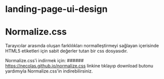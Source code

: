 # landing-page-ui-design

# Normalize.css 
Tarayıcılar arasında oluşan farklılıkları normalleştirmeyi sağlayan içerisinde HTML5 etiketleri için sabit değerler tutan bir css dosyasıdır. 

Normalize.css'i indirmek için: ###### https://necolas.github.io/normalize.css linkine tıklayıp download butonu yardımıyla Normalize.css'in indirebilirsiniz.




 
